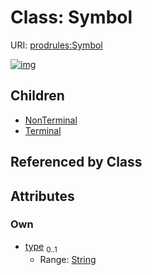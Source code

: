 
# Class: Symbol




URI: [prodrules:Symbol](https://w3id.org/linkml/schemagrammar/prodrules/Symbol)


[![img](https://yuml.me/diagram/nofunky;dir:TB/class/[Terminal],[Symbol&#124;type:string%20%3F]^-[Terminal],[Symbol]^-[NonTerminal],[NonTerminal])](https://yuml.me/diagram/nofunky;dir:TB/class/[Terminal],[Symbol&#124;type:string%20%3F]^-[Terminal],[Symbol]^-[NonTerminal],[NonTerminal])

## Children

 * [NonTerminal](NonTerminal.md)
 * [Terminal](Terminal.md)

## Referenced by Class


## Attributes


### Own

 * [type](type.md)  <sub>0..1</sub>
     * Range: [String](types/String.md)
